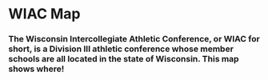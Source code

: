 # WIAC Map

### The Wisconsin Intercollegiate Athletic Conference, or WIAC for short, is a Division III athletic conference whose member schools are all located in the state of Wisconsin. This map shows where!
